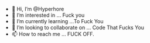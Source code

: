 - 👋 Hi, I’m @Hyperhore
- 👀 I’m interested in ... Fuck you
- 🌱 I’m currently learning ...To Fuck You
- 💞️ I’m looking to collaborate on ... Code That Fucks You
- 📫 How to reach me ... FUCK OFF.

<!---
Hyperhore/Hyperhore is a ✨ special ✨ repository because its `README.md` (this file) appears on your GitHub profile.
You can click the Preview link to take a look at your changes.
--->
